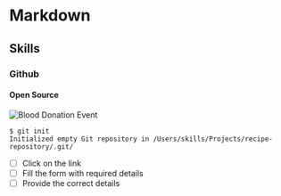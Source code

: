 # Markdown
## Skills
### Github
#### Open Source

![Blood Donation Event](https://example.com/blood-donation-event.jpg)

```
$ git init
Initialized empty Git repository in /Users/skills/Projects/recipe-repository/.git/
```

- [ ] Click on the link
- [ ] Fill the form with required details
- [ ] Provide the correct details
